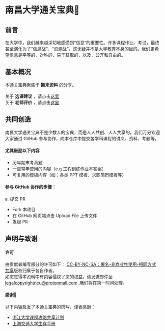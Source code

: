 # 南昌大学通关宝典🧭

## 前言
在大学中，我们越来越深切地感受到“信息”的重要性。许多课程作业、考试，最终甚至演化为了“信息战”、“资源战”，这无疑并不是大学教育本身的目的。我们更希望信息是平等的、对称的、易于获取的，以及，公开和自由的。


## 基本概况
本通关宝典聚焦于 **期末资料** 的分享。<br/><br/>
关于 **选课建议** ，请点击[这里]()<br/>
关于 **老师评价** ，请点击[这里]()<br/>

## 共同创造
南昌大学通关宝典不是少数人的宝典，而是人人共创、人人共享的。我们万分欢迎大家通过 GitHub 参与协作，向本仓库中提交各学科课程的讲义、资料、考题等。
#### 尤其鼓励以下内容
- 历年期末考真题
- 一些常年使用的内容（e.g.工程训练作业本答案）
- 可复用的模板内容（如：各类 PPT 模板、求职简历模板等）

#### 参与 GitHub 协作的步骤：
a. 提交 PR
- Fork 本项目
- 在 GitHub 网页端点击 Upload File 上传文件
- 发起 PR

## 声明与致谢
#### 许可
由贡献者编写部分的许可如下：
[CC-BY-NC-SA：署名-非商业性使用-相同方式共享](https://creativecommons.org/licenses/by-nc-sa/4.0/deed.zh/)版权归属于各自作者。<br>
如您觉得本资料中有内容侵权了您的权益，请发送邮件至 legalcopyrightncu@protonmail.com ,我们将在第一时间处理。

#### 感谢🙏
以下内容启发了本通关宝典的撰写，谨表感谢：
- [浙江大学课程攻略共享计划](https://qsctech.github.io/zju-icicles/)
- [上海交通大学生存手册](https://survivesjtu.gitbook.io/survivesjtumanual/)

